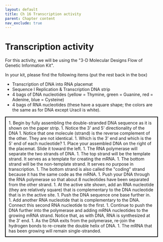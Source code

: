 ```yaml
---
layout: default
title: Ch 16 Transcription activity
parent: Chapter content
nav_exclude: true
---
```



# Transcription activity

For this activity, we will be using the "3-D Molecular Designs Flow of Genetic Information Kit".

In your kit, please find the following items (put the rest back in the box)
* Transcription of DNA into RNA placemat
* Sequence I Replication & Transcription DNA strip
* 4 bags of DNA nucleotides (yellow = Thymine, green = Guanine, red = Adenine, blue = Cysteine)
* 4 bags of RNA nucleotides (these have a square shape; the colors are the same as for DNA except Uracil is white).

<style>
.box {
  padding: 10px;
  border: 2px solid black;
  margin: 0;
}
</style>
<div class="box" markdown="1">
1. Begin by fully assembling the double-stranded DNA sequence as it is shown on the paper strip.
    1. Notice the 3' and 5' directionality of the DNA
    1. Notice that one molecule (strand) is the reverse complement of the other. They are not identical.
    1. Which is the 3' end and which is the 5' end of each nucleotide?
1. Place your assembled DNA on the right of the placemat. Slide it toward the left.
1. The RNA polymerase will separate the two strands of DNA.
    1. The top strand will be the template strand. It serves as a template for creating the mRNA.
    1. The bottom strand will be the non-template strand. It serves no purpose in transcription.
    1. The bottom strand is also called the "coding" strand because it has the same code as the mRNA.
1. Push your DNA through the RNA polymerase so that about 8 nucleotides have been separated from the other strand.
1. At the active site shown, add an RNA nucleotide (they are relatively square) that is complementary to the DNA nucleotide that is in the active site.
1. Push the DNA sequence one base further in.
1. Add another RNA nucleotide that is complementary to the DNA. Connect this second RNA nucleotide to the first.
1. Continue to push the DNA further into the polymerase and adding mRNA nucleotides to the growing mRNA strand. Notice that, as with DNA, RNA is synthesized at the 3' end.
1. As the DNA exits from the polymerase, re-join the hydrogen bonds to re-create the double helix of DNA.
1. The mRNA that has been growing will remain single-stranded.
</div>
